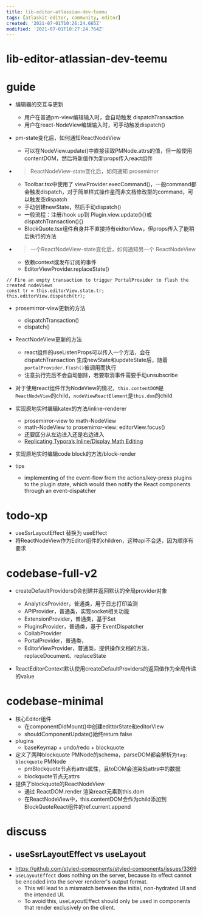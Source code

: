 ```yaml
---
title: lib-editor-atlassian-dev-teemu
tags: [atlaskit-editor, community, editor]
created: '2021-07-01T10:26:24.665Z'
modified: '2021-07-01T10:27:24.764Z'
---
```


# lib-editor-atlassian-dev-teemu

# guide
- 编辑器的交互与更新
  - 用户在普通pm-view编辑输入时，会自动触发 dispatchTransaction
  - 用户在react-NodeView编辑输入时，可手动触发dispatch()

- pm-state变化后，如何通知ReactNodeView
  - 可以在NodeView.update()中直接读取PMNode.attrs的值，但一般使用contentDOM，然后将新值作为新props传入react组件

- > ReactNodeView-state变化后，如何通知 prosemirror
  - Toolbar.tsx中使用了 viewProvider.execCommand()，一般command都会触发dispatch，对于简单样式操作星而非文档修改型的command，可以触发空dispatch
  - 手动创建newState，然后手动dispatch()
  - 一般流程：注册/hook up到 Plugin.view.update(){}或dispatchTransaction(){}
  - BlockQuote.tsx组件自身并不直接持有eidtorView，但props传入了能稍后执行的方法

- > 一个ReactNodeView-state变化后，如何通知另一个 ReactNodeView
  - 依赖context或发布订阅的事件
  - EditorViewProvider.replaceState()

```JS
// Fire an empty transaction to trigger PortalProvider to flush the created nodeViews
const tr = this.editorView.state.tr;
this.editorView.dispatch(tr);
```

- prosemirror-view更新的方法
  - dispatchTransaction()
  - dispatch()

- ReactNodeView更新的方法
  - react组件的useListenProps可以传入一个方法，会在 dispatchTransaction 生成newState和updateState后，随着`portalProvider.flush()`被调用而执行
  - 注意执行完后不会自动删除，若要取消事件需要手动unsubscribe

- 对于使用react组件作为NodeView的情况，`this.contentDOM`是`ReactNodeView`的child，`nodeViewReactElement`是`this.dom`的child

- 实现原地实时编辑katex的方法/inline-renderer
  - prosemirror-view to math-NodeView
  - math-NodeView to prosemirror-view: editorView.focus() 
  - 还要区分从左边进入还是右边进入
  - [Replicating Typora’s Inline/Display Math Editing](https://discuss.prosemirror.net/t/replicating-typoras-inline-display-math-editing/2906)

- 实现原地实时编辑code block的方法/block-render

- tips
  - implementing of the event-flow from the actions/key-press plugins to the plugin state, which would then notify the React components through an event-dispatcher
# todo-xp
- useSsrLayoutEffect 替换为 useEffect
- 将ReactNodeView作为Editor组件的children，这种api不合适，因为顺序有要求
# codebase-full-v2
- createDefaultProviders()会创建并返回默认的全局provider对象
  - AnalyticsProvider，普通类，用于日志打印监测
  - APIProvider，普通类，实现socket相关功能
  - ExtensionProvider，普通类，基于Set
  - PluginsProvider，普通类，基于 EventDispatcher
  - CollabProvider
  - PortalProvider，普通类，
  - EditorViewProvider，普通类，提供操作文档的方法，replaceDocument、replaceState

- ReactEditorContext默认使用createDefaultProviders的返回值作为全局传递的value
# codebase-minimal
- 核心Editor组件
  - 在componentDidMount()中创建edittorState和editorView
  - shouldComponentUpdate()始终return false
- plugins
  - baseKeymap + undo/redo + blockquote
- 定义了两种blockquote PMNode的schema，parseDOM都会解析为`tag: blockquote` PMNode
  - pmBlockquote节点有attrs属性，且toDOM会渲染处attrs中的数据
  - blockquote节点无attrs
- 提供了blockquote的ReactNodeView
  - 通过 ReactDOM.render 渲染react元素到this.dom
  - 在ReactNodeView中，this.contentDOM会作为child添加到BlockQuoteReact组件的ref.current.append
# discuss
- ## useSsrLayoutEffect vs useLayout
- https://github.com/styled-components/styled-components/issues/3369
- `useLayoutEffect` does nothing on the server, because its effect cannot be encoded into the server renderer's output format. 
  - This will lead to a mismatch between the initial, non-hydrated UI and the intended UI. 
  - To avoid this, useLayoutEffect should only be used in components that render exclusively on the client.
